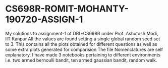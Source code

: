 # CS698R-ROMIT-MOHANTY-190720-ASSIGN-1
My solutions to assignment-1 of DRL-CS698R under Prof. Ashutosh Modi, IIT Kanpur
All the values are found setting a single global random seed set to 3.
This contains all the plots obtained for different questions as well as some extra plots generated for comparision
The file Nomenclatures are self explanatory. I have made 3 notebooks pertaining to different environments i.e. two armed bernoulli bandit, ten armed gaussian bandit, random walk.
